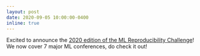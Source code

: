 ```yaml
---
layout: post
date: 2020-09-05 10:00:00-0400
inline: true
---
```


Excited to announce the [2020 edition of the ML Reproducibility Challenge](https://paperswithcode.com/rc2020)! We now cover 7 major ML conferences, do check it out!
